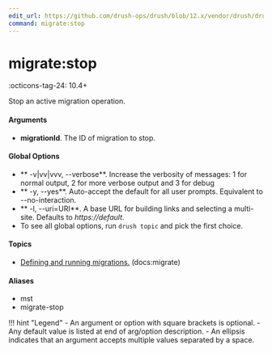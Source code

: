 ```yaml
---
edit_url: https://github.com/drush-ops/drush/blob/12.x/vendor/drush/drush/src/Commands/core/MigrateRunnerCommands.php
command: migrate:stop
---
```

# migrate:stop

:octicons-tag-24: 10.4+

Stop an active migration operation.

#### Arguments

- **migrationId**. The ID of migration to stop.

#### Global Options

- ** -v|vv|vvv, --verbose**. Increase the verbosity of messages: 1 for normal output, 2 for more verbose output and 3 for debug
- ** -y, --yes**. Auto-accept the default for all user prompts. Equivalent to --no-interaction.
- ** -l, --uri=URI**. A base URL for building links and selecting a multi-site. Defaults to *https://default*.
- To see all global options, run <code>drush topic</code> and pick the first choice.

#### Topics

- [Defining and running migrations.](../../vendor/drush/drush/docs/migrate.md) (docs:migrate)

#### Aliases

- mst
- migrate-stop

!!! hint "Legend"
    - An argument or option with square brackets is optional.
    - Any default value is listed at end of arg/option description.
    - An ellipsis indicates that an argument accepts multiple values separated by a space.